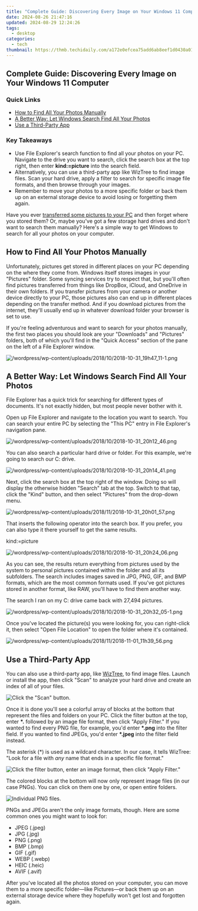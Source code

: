 ```yaml
---
title: "Complete Guide: Discovering Every Image on Your Windows 11 Computer"
date: 2024-08-26 21:47:16
updated: 2024-08-29 12:24:26
tags:
  - desktop
categories:
  - tech
thumbnail: https://thmb.techidaily.com/a172e0efcea75add6ab8eef1d0430a010e6f31545b8fd2ecff1c5ec11c0e45ff.png
---
```


## Complete Guide: Discovering Every Image on Your Windows 11 Computer

### Quick Links

* [How to Find All Your Photos Manually](https://facebook-videos.techidaily.com/from-chats-to-files-the-methodical-approach-to-downloading-fb-video-for-2024/)
* [A Better Way: Let Windows Search Find All Your Photos](https://article-helps.techidaily.com/2024-approved-windowsmacos-execute-and-enjoy-srt-files/)
* [Use a Third-Party App](https://screen-capture.techidaily.com/updated-in-2024-obs-alternatives-reviewed-by-experienced-broadcinas/)

### Key Takeaways

* Use File Explorer's search function to find all your photos on your PC. Navigate to the drive you want to search, click the search box at the top right, then enter **kind:=picture** into the search field.
* Alternatively, you can use a third-party app like WizTree to find image files. Scan your hard drive, apply a filter to search for specific image file formats, and then browse through your images.
* Remember to move your photos to a more specific folder or back them up on an external storage device to avoid losing or forgetting them again.

 Have you ever [transferred some pictures to your PC](https://hardware-tips.techidaily.com/master-your-gadgets-with-innovative-solutions-from-toms-hardware-experts/) and then forget where you stored them? Or, maybe you've got a few storage hard drives and don't want to search them manually? Here's a simple way to get Windows to search for all your photos on your computer.

##  How to Find All Your Photos Manually

 Unfortunately, pictures get stored in different places on your PC depending on the where they come from. Windows itself stores images in your "Pictures" folder. Some syncing services try to respect that, but you'll often find pictures transferred from things like DropBox, iCloud, and OneDrive in their own folders. If you transfer pictures from your camera or another device directly to your PC, those pictures also can end up in different places depending on the transfer method. And if you download pictures from the internet, they'll usually end up in whatever download folder your browser is set to use.

 If you're feeling adventurous and want to search for your photos manually, the first two places you should look are your "Downloads" and "Pictures" folders, both of which you'll find in the "Quick Access" section of the pane on the left of a File Explorer window.

![/wordpress/wp-content/uploads/2018/10/2018-10-31_19h47_11-1.png](https://static1.howtogeekimages.com/wordpress/wp-content/uploads/2018/10/2018-10-31_19h47_11-1.png) 

##  A Better Way: Let Windows Search Find All Your Photos

 File Explorer has a quick trick for searching for different types of documents. It's not exactly hidden, but most people never bother with it.

 Open up File Explorer and navigate to the location you want to search. You can search your entire PC by selecting the "This PC" entry in File Explorer's navigation pane.

![/wordpress/wp-content/uploads/2018/10/2018-10-31_20h12_46.png](https://static1.howtogeekimages.com/wordpress/wp-content/uploads/2018/10/2018-10-31_20h12_46.png) 

 You can also search a particular hard drive or folder. For this example, we're going to search our C: drive.

![/wordpress/wp-content/uploads/2018/10/2018-10-31_20h14_41.png](https://static1.howtogeekimages.com/wordpress/wp-content/uploads/2018/10/2018-10-31_20h14_41.png) 

 Next, click the search box at the top right of the window. Doing so will display the otherwise hidden "Search" tab at the top. Switch to that tap, click the "Kind" button, and then select "Pictures" from the drop-down menu.

![/wordpress/wp-content/uploads/2018/11/2018-10-31_20h01_57.png](https://static1.howtogeekimages.com/wordpress/wp-content/uploads/2018/11/2018-10-31_20h01_57.png) 

 That inserts the following operator into the search box. If you prefer, you can also type it there yourself to get the same results.

kind:=picture

![/wordpress/wp-content/uploads/2018/10/2018-10-31_20h24_06.png](https://static1.howtogeekimages.com/wordpress/wp-content/uploads/2018/10/2018-10-31_20h24_06.png) 

 As you can see, the results return everything from pictures used by the system to personal pictures contained within the folder and all its subfolders. The search includes images saved in JPG, PNG, GIF, and BMP formats, which are the most common formats used. If you've got pictures stored in another format, like RAW, you'll have to find them another way.

 The search I ran on my C: drive came back with 27,494 pictures.

![/wordpress/wp-content/uploads/2018/10/2018-10-31_20h32_05-1.png](https://static1.howtogeekimages.com/wordpress/wp-content/uploads/2018/10/2018-10-31_20h32_05-1.png) 

 Once you've located the picture(s) you were looking for, you can right-click it, then select "Open File Location" to open the folder where it's contained.

![/wordpress/wp-content/uploads/2018/11/2018-11-01_11h39_56.png](https://static1.howtogeekimages.com/wordpress/wp-content/uploads/2018/11/2018-11-01_11h39_56.png) 

##  Use a Third-Party App

 You can also use a third-party app, like [WizTree](https://diskanalyzer.com/), to find image files. Launch or install the app, then click "Scan" to analyze your hard drive and create an index of all of your files.

![Click the "Scan" button.](https://static1.howtogeekimages.com/wordpress/wp-content/uploads/2024/01/1-scan-1.png) 

 Once it is done you'll see a colorful array of blocks at the bottom that represent the files and folders on your PC. Click the filter button at the top, enter **\*.** followed by an image file format, then click "Apply Filter." If you wanted to find every PNG file, for example, you'd enter **\*.png** into the filter field. If you wanted to find JPEGs, you'd enter **\*.jpeg** into the filter field instead.

 The asterisk (\*) is used as a wildcard character. In our case, it tells WizTree: "Look for a file with _any_ name that ends in a specific file format."

![Click the filter button, enter an image format, then click "Apply Filter."](https://static1.howtogeekimages.com/wordpress/wp-content/uploads/2024/01/2-include-filter-1.png) 

 The colored blocks at the bottom will now only represent image files (in our case PNGs). You can click on them one by one, or open entire folders.

![Individual PNG files.](https://static1.howtogeekimages.com/wordpress/wp-content/uploads/2024/01/3-individual-files.png) 

 PNGs and JPEGs aren't the only image formats, though. Here are some common ones you might want to look for:

* JPEG (.jpeg)
* JPG (.jpg)
* PNG (.png)
* BMP (.bmp)
* GIF (.gif)
* WEBP (.webp)
* HEIC (.heic)
* AVIF (.avif)

 After you've located all the photos stored on your computer, you can move them to a more specific folder—like Pictures—or back them up on an external storage device where they hopefully won't get lost and forgotten again.

<ins class="adsbygoogle"
     style="display:block"
     data-ad-format="autorelaxed"
     data-ad-client="ca-pub-7571918770474297"
     data-ad-slot="1223367746"></ins>



<ins class="adsbygoogle"
     style="display:block"
     data-ad-client="ca-pub-7571918770474297"
     data-ad-slot="8358498916"
     data-ad-format="auto"
     data-full-width-responsive="true"></ins>
